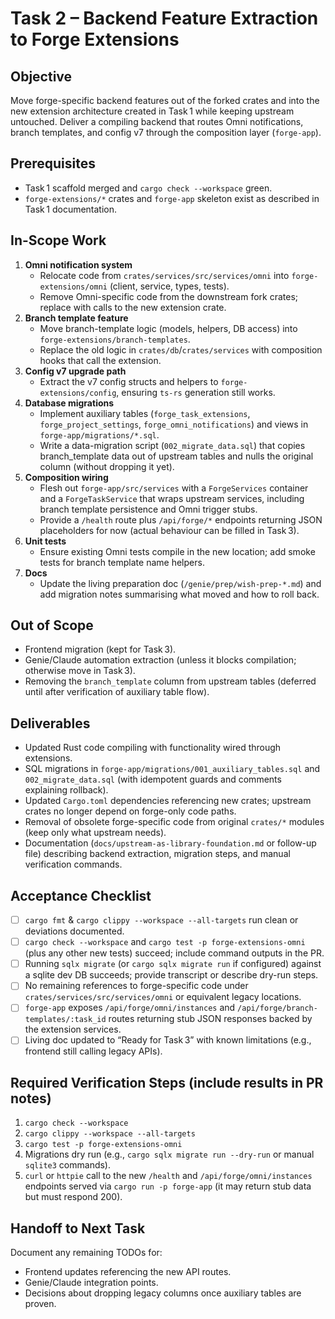 # Task 2 – Backend Feature Extraction to Forge Extensions

## Objective
Move forge-specific backend features out of the forked crates and into the new extension architecture created in Task 1 while keeping upstream untouched. Deliver a compiling backend that routes Omni notifications, branch templates, and config v7 through the composition layer (`forge-app`).

## Prerequisites
- Task 1 scaffold merged and `cargo check --workspace` green.
- `forge-extensions/*` crates and `forge-app` skeleton exist as described in Task 1 documentation.

## In-Scope Work
1. **Omni notification system**
   - Relocate code from `crates/services/src/services/omni` into `forge-extensions/omni` (client, service, types, tests).
   - Remove Omni-specific code from the downstream fork crates; replace with calls to the new extension crate.
2. **Branch template feature**
   - Move branch-template logic (models, helpers, DB access) into `forge-extensions/branch-templates`.
   - Replace the old logic in `crates/db`/`crates/services` with composition hooks that call the extension.
3. **Config v7 upgrade path**
   - Extract the v7 config structs and helpers to `forge-extensions/config`, ensuring `ts-rs` generation still works.
4. **Database migrations**
   - Implement auxiliary tables (`forge_task_extensions`, `forge_project_settings`, `forge_omni_notifications`) and views in `forge-app/migrations/*.sql`.
   - Write a data-migration script (`002_migrate_data.sql`) that copies branch_template data out of upstream tables and nulls the original column (without dropping it yet).
5. **Composition wiring**
   - Flesh out `forge-app/src/services` with a `ForgeServices` container and a `ForgeTaskService` that wraps upstream services, including branch template persistence and Omni trigger stubs.
   - Provide a `/health` route plus `/api/forge/*` endpoints returning JSON placeholders for now (actual behaviour can be filled in Task 3).
6. **Unit tests**
   - Ensure existing Omni tests compile in the new location; add smoke tests for branch template name helpers.
7. **Docs**
   - Update the living preparation doc (`/genie/prep/wish-prep-*.md`) and add migration notes summarising what moved and how to roll back.

## Out of Scope
- Frontend migration (kept for Task 3).
- Genie/Claude automation extraction (unless it blocks compilation; otherwise move in Task 3).
- Removing the `branch_template` column from upstream tables (deferred until after verification of auxiliary table flow).

## Deliverables
- Updated Rust code compiling with functionality wired through extensions.
- SQL migrations in `forge-app/migrations/001_auxiliary_tables.sql` and `002_migrate_data.sql` (with idempotent guards and comments explaining rollback).
- Updated `Cargo.toml` dependencies referencing new crates; upstream crates no longer depend on forge-only code paths.
- Removal of obsolete forge-specific code from original `crates/*` modules (keep only what upstream needs).
- Documentation (`docs/upstream-as-library-foundation.md` or follow-up file) describing backend extraction, migration steps, and manual verification commands.

## Acceptance Checklist
- [ ] `cargo fmt` & `cargo clippy --workspace --all-targets` run clean or deviations documented.
- [ ] `cargo check --workspace` and `cargo test -p forge-extensions-omni` (plus any other new tests) succeed; include command outputs in the PR.
- [ ] Running `sqlx migrate` (or `cargo sqlx migrate run` if configured) against a sqlite dev DB succeeds; provide transcript or describe dry-run steps.
- [ ] No remaining references to forge-specific code under `crates/services/src/services/omni` or equivalent legacy locations.
- [ ] `forge-app` exposes `/api/forge/omni/instances` and `/api/forge/branch-templates/:task_id` routes returning stub JSON responses backed by the extension services.
- [ ] Living doc updated to “Ready for Task 3” with known limitations (e.g., frontend still calling legacy APIs).

## Required Verification Steps (include results in PR notes)
1. `cargo check --workspace`
2. `cargo clippy --workspace --all-targets`
3. `cargo test -p forge-extensions-omni`
4. Migrations dry run (e.g., `cargo sqlx migrate run --dry-run` or manual `sqlite3` commands).
5. `curl` or `httpie` call to the new `/health` and `/api/forge/omni/instances` endpoints served via `cargo run -p forge-app` (it may return stub data but must respond 200).

## Handoff to Next Task
Document any remaining TODOs for:
- Frontend updates referencing the new API routes.
- Genie/Claude integration points.
- Decisions about dropping legacy columns once auxiliary tables are proven.
